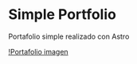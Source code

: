 # Simple Portfolio
Portafolio simple realizado con Astro

[!Portafolio imagen](../assets/portfolio.png)
